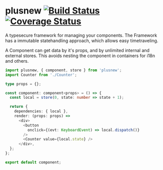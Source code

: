 # plusnew [![Build Status](https://api.travis-ci.org/plusnew/plusnew.svg?branch=master)](https://travis-ci.org/plusnew/plusnew) [![Coverage Status](https://coveralls.io/repos/github/plusnew/plusnew/badge.svg?branch=master)](https://coveralls.io/github/plusnew/plusnew)

A typesecure framework for managing your components.
The Framework has a immutable statehandling approach, which allows easy timetraveling.

A Component can get data by it's props, and by unlimited internal and external stores.
This avoids nesting the component in containers for i18n and others.

```ts
import plusnew, { component, store } from 'plusnew';
import Counter from './Counter';

type props = {};

const component: component<props> = () => {
  const local = store(0, state: number => state + 1);

  return {
    dependencies: { local },
    render: (props: props) =>
      <div>
        <button
          onclick={(evt: KeyboardEvent) => local.dispatch()}
        />
        <Counter value={local.state} />
      </div>,
  };
};

export default component;

```
